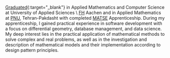 [Graduated](/assets/pdf/en/apply/bsc_degrees.pdf){:target="_blank"} in Applied Mathematics and Computer Science at University of Applied Sciences \\
<a href='https://www.fh-aachen.de/en/'>FH</a> Aachen and 
in Applied Mathematics at <a href='https://en.wikipedia.org/wiki/Payame_Noor_University'>PNU</a>, Tehran-Pakdasht with completed
<a href="https://www.rwth-aachen.de/cms/root/die-rwth/arbeiten-an-der-rwth/berufsausbildung/ausbildungsberufe/~vsa/math-techn-softwareentwickler/?lidx=1">
MATSE</a> Apprenticeship.
During my apprenticeship, I gained practical experience in software development with a focus on differential geometry, database management, and data science.<br>
My deep interest lies in the practical application of mathematical methods to solve complex and real problems, as well as in the investigation and description of mathematical models and their implementation according to design pattern principles.
